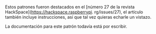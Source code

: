 <Note>

Estos patrones fueron destacados en el \[número 27 de la revista HackSpace]\(https://hackspace.raspberrypi. rg/issues/27),
el artículo también incluye instrucciones, así que tal vez quieras echarle un vistazo.

</Note>

<Warning>
La documentación para este patrón todavía está por escribir.
</Warning>
